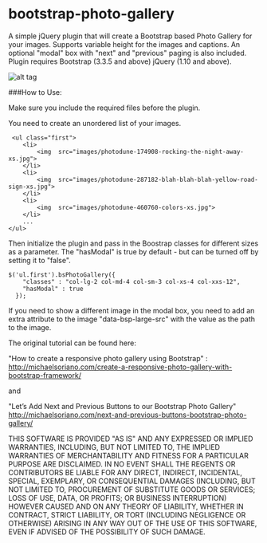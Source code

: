 # bootstrap-photo-gallery

A simple jQuery plugin that will create a Bootstrap based Photo Gallery for your images. Supports variable height for the images and captions. An optional "modal" box with "next" and "previous" paging is also included. Plugin requires Bootstrap (3.3.5 and above) jQuery (1.10 and above). 

![alt tag](http://michaelsoriano.com/wp-content/uploads/2013/11/bootstrap-gallery-demo.gif)

###How to Use:

Make sure you include the required files before the plugin. 

You need to create an unordered list of your images. 

```
 <ul class="first">
    <li>
        <img  src="images/photodune-174908-rocking-the-night-away-xs.jpg">
    </li>
    <li>
        <img  src="images/photodune-287182-blah-blah-blah-yellow-road-sign-xs.jpg">
    </li>
    <li>
        <img  src="images/photodune-460760-colors-xs.jpg">
    </li>
    ...
</ul>

```

Then initialize the plugin and pass in the Boostrap classes for different sizes as a parameter. The "hasModal" is true by default - but can be turned off by setting it to "false". 

```
$('ul.first').bsPhotoGallery({
    "classes" : "col-lg-2 col-md-4 col-sm-3 col-xs-4 col-xxs-12",
    "hasModal" : true
  });
```

If you need to show a different image in the modal box, you need to add an extra attribute to the image "data-bsp-large-src" with the value as the path to the image.

The original tutorial can be found here: 

"How to create a responsive photo gallery using Bootstrap" :
http://michaelsoriano.com/create-a-responsive-photo-gallery-with-bootstrap-framework/

and

"Let’s Add Next and Previous Buttons to our Bootstrap Photo Gallery"
http://michaelsoriano.com/next-and-previous-buttons-bootstrap-photo-gallery/

THIS SOFTWARE IS PROVIDED "AS IS" AND ANY EXPRESSED OR IMPLIED WARRANTIES, INCLUDING, BUT NOT LIMITED TO, THE IMPLIED WARRANTIES OF MERCHANTABILITY AND FITNESS FOR A PARTICULAR PURPOSE ARE DISCLAIMED. IN NO EVENT SHALL THE REGENTS OR CONTRIBUTORS BE LIABLE FOR ANY DIRECT, INDIRECT, INCIDENTAL, SPECIAL, EXEMPLARY, OR CONSEQUENTIAL DAMAGES (INCLUDING, BUT NOT LIMITED TO, PROCUREMENT OF SUBSTITUTE GOODS OR SERVICES; LOSS OF USE, DATA, OR PROFITS; OR BUSINESS INTERRUPTION)
HOWEVER CAUSED AND ON ANY THEORY OF LIABILITY, WHETHER IN CONTRACT, STRICT LIABILITY, OR TORT (INCLUDING NEGLIGENCE OR OTHERWISE) ARISING IN ANY WAY OUT OF THE USE OF THIS SOFTWARE, EVEN IF ADVISED OF THE POSSIBILITY OF SUCH DAMAGE.
